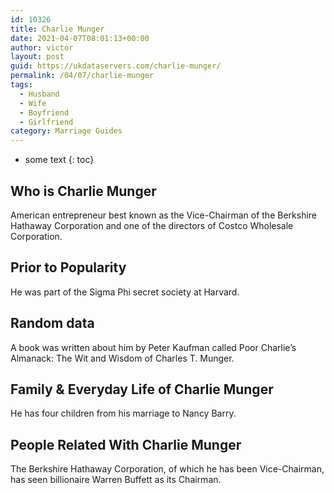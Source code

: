 ```yaml
---
id: 10326
title: Charlie Munger
date: 2021-04-07T08:01:13+00:00
author: victor
layout: post
guid: https://ukdataservers.com/charlie-munger/
permalink: /04/07/charlie-munger
tags:
  - Husband
  - Wife
  - Boyfriend
  - Girlfriend
category: Marriage Guides
---
```


* some text
{: toc}


## Who is Charlie Munger



American entrepreneur best known as the Vice-Chairman of the Berkshire Hathaway Corporation and one of the directors of Costco Wholesale Corporation.

                
                
                
## Prior to Popularity



He was part of the Sigma Phi secret society at Harvard.

                
                
                
## Random data



A book was written about him by Peter Kaufman called Poor Charlie&#8217;s Almanack: The Wit and Wisdom of Charles T. Munger.

                
                
                
## Family & Everyday Life of Charlie Munger



He has four children from his marriage to Nancy Barry.

                
                
                
## People Related With Charlie Munger



The Berkshire Hathaway Corporation, of which he has been Vice-Chairman, has seen billionaire Warren Buffett as its Chairman.

                
              
            
          
          
          